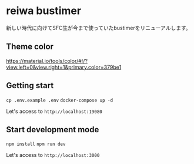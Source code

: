 # reiwa bustimer
新しい時代に向けてSFC生が今まで使っていたbustimerをリニューアルします。

## Theme color
https://material.io/tools/color/#!/?view.left=0&view.right=1&primary.color=379be1

## Getting start
`cp .env.example .env`
`docker-compose up -d`

Let's access to `http://localhost:19080`

## Start development mode
`npm install`
`npm run dev`

Let's access to `http://localhost:3000`
